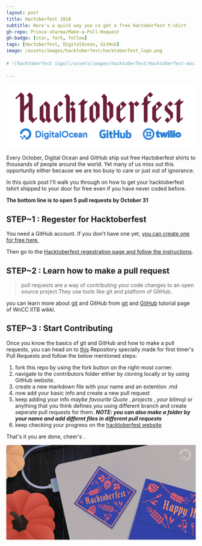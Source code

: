 ```yaml
---
layout: post
title: Hactoberfest 2018
subtitle: Here's a quick way you ca get a free Hactoberfest t-shirt 
gh-repo: Prince-sharma/Make-a-Pull-Request
gh-badge: [star, fork, follow]
tags: [Hactoberfest, DigitalOcean, GitHub]
image: /assets/images/hacktoberfest/hacktoberfest_logo.png

# ![hacktoberfest logo](/assets/images/hacktoberfest/Hacktoberfest-mac.png "Logo Title Text 1")

---
```


![hacktoberfest logo](/assets/images/hacktoberfest/hacktober-transparent.png "Logo Title Text 1")

Every October, Digital Ocean and GitHub ship out free Hactoberfest shirts to thousands of people around the world.
Yet many of us miss out this opportunity either because we are too busy to care or just out of ignorance.

In this quick post I'll walk you through on how to get your hacktoberfest tshirt shipped to your door for free even if you have never coded before.

**The bottom line is to open 5 pull requests by October 31**

## STEP~1 : Regester for Hacktoberfest

You need a GitHub account. If you don't have one yet, [you can create one for free here.](https://github.com/join)

Then go to the [Hacktoberfest regestration page and follow the instructions](https://hacktoberfest.digitalocean.com/sign_up/register).

## STEP~2 : Learn how to make a pull request

> pull requests are a way of contributing your code changes to an open source project.They use tools like git and platform of GitHub.

you can learn more about [git](https://wncc-iitb.org/wiki/index.php/Git) and GitHub from [git](https://wncc-iitb.org/wiki/index.php/Git_Tutorial) and [GitHub](https://wncc-iitb.org/wiki/index.php/Github-tutorial) tutorial page of WnCC IITB wikki.

## STEP~3 : Start Contributing

Once you know the basics of git and GitHub and how to make a pull requests, you can head on to [this](https://github.com/Prince-sharma/Make-a-Pull-Request) Repository specially made for first timer's Pull Requests and follow the below mentioned steps:

1. fork this repo by using the fork button on the right-most corner.
2. navigate to the contributors folder either by cloning locally or by using GitHub website.
3. create a new markdown file with your name and an extention .md
4. now add your basic info and create a new pull request 
5. keep adding your info _maybe favourite Quote_ , _projects_ , _your bitmoji_ or anything that you think defines you using different branch and create seperate pull requests for them.
**_NOTE: you can also make a folder by your name and add differnt files in different pull requests_**
6. keep checking your progress on the [hacktoberfest website](https://hacktoberfest.digitalocean.com/)

That's it you are done, cheer's .   

![hacktoberfest logo](/assets/images/hacktoberfest/Hacktoberfest-mac.png "Logo Title Text 1")
 

